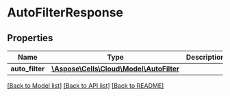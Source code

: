 # AutoFilterResponse

## Properties
Name | Type | Description | Notes
------------ | ------------- | ------------- | -------------
**auto_filter** | [**\Aspose\Cells\Cloud\Model\AutoFilter**](AutoFilter.md) |  | [optional] 

[[Back to Model list]](../README.md#documentation-for-models) [[Back to API list]](../README.md#documentation-for-api-endpoints) [[Back to README]](../README.md)


